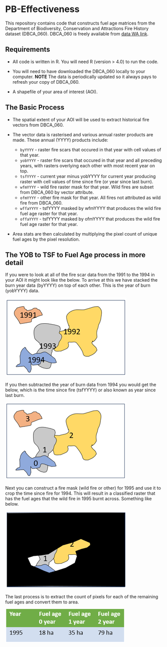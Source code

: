 # PB-Effectiveness

This repository contains code that constructs fuel age matrices from the 
Department of Biodiversity, Conservation and Attractions Fire History dataset (DBCA_060). 
DBCA_060 is freely available from [data WA
link](https://catalogue.data.wa.gov.au/dataset/dbca-fire-history).

## Requirements

- All code is written in R. You will need R (version > 4.0) to run the code.

- You will need to have downloaded the DBCA_060 locally to your computer. **NOTE** 
The data is periodically updated so it always pays to refresh your copy of DBCA_060.

- A shapefile of your area of interest (AOI).

## The Basic Process

- The spatial extent of your AOI will be used to extract historical fire vectors 
from DBCA_060.

- The vector data is rasterised and various annual raster products are made. These 
annual (YYYY) products include:
  * `byYYYY`    - raster fire scars that occured in that year with cell values of that year.
  * `yobYYYY`   - raster fire scars that occured in that year and all preceding years, with 
  rasters overlying each other with most recent year on top.
  * `tsfYYYY`   - current year minus yobYYYY for current year producing raster with cell 
  values of time since fire (or year since last burn).
  * `wfmYYYY`   - wild fire raster mask for that year. Wild fires are subset from 
  DBCA_060 by vector attribute.
  * `ofmYYYY`   - other fire mask for that year. All fires not attributed as wild fire 
  from DBCA_060.
  * `wffaYYYY`  - tsfYYYY masked by wfmYYYY that produces the wild fire fuel age raster 
  for that year.
  * `offaYYYY`  - tsfYYYY masked by ofmYYYY that produces the wild fire fuel age raster 
  for that year.

- Area stats are then calculated by multiplying the pixel count of unique fuel ages 
by the pixel resolution.

## The YOB to TSF to Fuel Age process in more detail

If you were to look at all of the fire scar data from the 1991 to the 1994 
in your AOI it might look like the below. To arrive at this we have stacked the 
burn year data (byYYYY) on top of each other. This is the year of burn (yobYYYY) 
data.

![**Year of burn for 1994**](./pics/yob_stack.png)  


If you then subtracted the year of burn data from 1994 you would get the below, which 
is the time since fire (tsfYYYY) or also known as year since last burn.

![**Time since fire for 1994**](./pics/tsf_stack.png)


Next you can construct a fire mask (wild fire or other) for 1995 and use it to 
crop the time since fire for 1994. This will result in a classified raster that 
has the fuel ages that the wild fire in 1995 burnt across. Something like below.

![**1995 wild fire fuel age**](./pics/fuel_age.png)

The last process is to extract the count of pixels for each of the remaining fuel 
ages and convert them to area.

![**1995 wild fire fuel age area stats**](./pics/stats.png)
